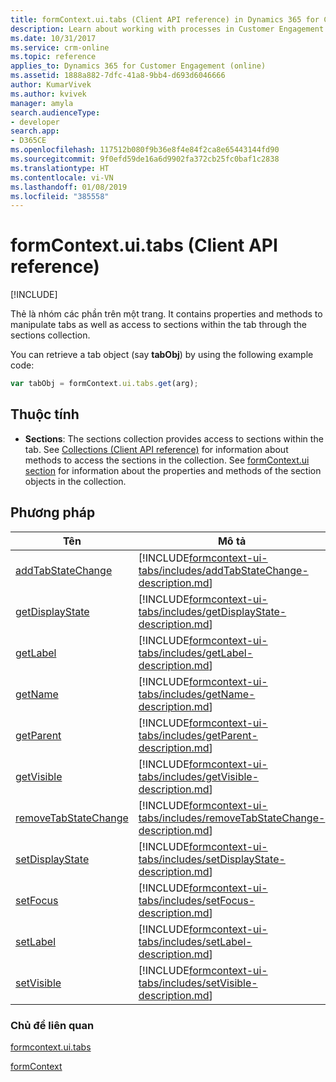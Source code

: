 ```yaml
---
title: formContext.ui.tabs (Client API reference) in Dynamics 365 for Customer Engagement| MicrosoftDocs
description: Learn about working with processes in Customer Engagement using client API.
ms.date: 10/31/2017
ms.service: crm-online
ms.topic: reference
applies_to: Dynamics 365 for Customer Engagement (online)
ms.assetid: 1888a882-7dfc-41a8-9bb4-d693d6046666
author: KumarVivek
ms.author: kvivek
manager: amyla
search.audienceType:
- developer
search.app:
- D365CE
ms.openlocfilehash: 117512b080f9b36e8f4e84f2ca8e65443144fd90
ms.sourcegitcommit: 9f0efd59de16a6d9902fa372cb25fc0baf1c2838
ms.translationtype: HT
ms.contentlocale: vi-VN
ms.lasthandoff: 01/08/2019
ms.locfileid: "385558"
---
```

# <a name="formcontextuitabs-client-api-reference"></a>formContext.ui.tabs (Client API reference)

[!INCLUDE[](../../../includes/cc_applies_to_update_9_0_0.md)]

Thẻ là nhóm các phần trên một trang. It contains properties and methods to manipulate tabs as well as access to sections within the tab through the sections collection.

You can retrieve a tab object (say **tabObj**) by using the following example code:

```JavaScript
var tabObj = formContext.ui.tabs.get(arg);
```

## <a name="properties"></a>Thuộc tính

- **Sections**: The sections collection provides access to sections within the tab. See [Collections (Client API reference)](collections.md) for information about methods to access the sections in the collection. See [formContext.ui section](formContext-ui-sections.md) for information about the properties and methods of the section objects in the collection.

## <a name="methods"></a>Phương pháp

|                                Tên                                 |                                                                  Mô tả                                                                   |
|---------------------------------------------------------------------|------------------------------------------------------------------------------------------------------------------------------------------------|
|    [addTabStateChange](formcontext-ui-tabs/addTabStateChange.md)    |    [!INCLUDE[formcontext-ui-tabs/includes/addTabStateChange-description.md](formcontext-ui-tabs/includes/addTabStateChange-description.md)]    |
|      [getDisplayState](formcontext-ui-tabs/getDisplayState.md)      |      [!INCLUDE[formcontext-ui-tabs/includes/getDisplayState-description.md](formcontext-ui-tabs/includes/getDisplayState-description.md)]      |
|             [getLabel](formcontext-ui-tabs/getLabel.md)             |             [!INCLUDE[formcontext-ui-tabs/includes/getLabel-description.md](formcontext-ui-tabs/includes/getLabel-description.md)]             |
|              [getName](formcontext-ui-tabs/getName.md)              |              [!INCLUDE[formcontext-ui-tabs/includes/getName-description.md](formcontext-ui-tabs/includes/getName-description.md)]              |
|            [getParent](formcontext-ui-tabs/getParent.md)            |            [!INCLUDE[formcontext-ui-tabs/includes/getParent-description.md](formcontext-ui-tabs/includes/getParent-description.md)]            |
|           [getVisible](formcontext-ui-tabs/getVisible.md)           |           [!INCLUDE[formcontext-ui-tabs/includes/getVisible-description.md](formcontext-ui-tabs/includes/getVisible-description.md)]           |
| [removeTabStateChange](formcontext-ui-tabs/removeTabStateChange.md) | [!INCLUDE[formcontext-ui-tabs/includes/removeTabStateChange-description.md](formcontext-ui-tabs/includes/removeTabStateChange-description.md)] |
|      [setDisplayState](formcontext-ui-tabs/setDisplayState.md)      |      [!INCLUDE[formcontext-ui-tabs/includes/setDisplayState-description.md](formcontext-ui-tabs/includes/setDisplayState-description.md)]      |
|             [setFocus](formcontext-ui-tabs/setFocus.md)             |             [!INCLUDE[formcontext-ui-tabs/includes/setFocus-description.md](formcontext-ui-tabs/includes/setFocus-description.md)]             |
|             [setLabel](formcontext-ui-tabs/setLabel.md)             |             [!INCLUDE[formcontext-ui-tabs/includes/setLabel-description.md](formcontext-ui-tabs/includes/setLabel-description.md)]             |
|           [setVisible](formcontext-ui-tabs/setVisible.md)           |           [!INCLUDE[formcontext-ui-tabs/includes/setVisible-description.md](formcontext-ui-tabs/includes/setVisible-description.md)]           |

### <a name="related-topics"></a>Chủ đề liên quan

[formcontext.ui.tabs](formcontext-ui-tabs.md)

[formContext](../clientapi-form-context.md)

